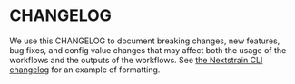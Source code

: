 # CHANGELOG

We use this CHANGELOG to document breaking changes, new features, bug fixes,
and config value changes that may affect both the usage of the workflows and
the outputs of the workflows. See [the Nextstrain CLI
changelog](https://github.com/nextstrain/cli/blob/master/CHANGES.md#readme)
for an example of formatting.
